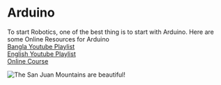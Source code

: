 # Arduino
To start Robotics, one of the best thing is to start with Arduino. Here are some Online Resources for Arduino<br>
[Bangla Youtube Playlist](https://www.youtube.com/playlist?list=PL7euiE97qGc0QbibUmHn5MBrF2V7w3NDa)<br>
[English Youtube Playlist](https://www.youtube.com/playlist?list=PLGs0VKk2DiYw-L-RibttcvK-WBZm8WLEP)<br>
[Online Course](https://www.coursera.org/learn/arduino-platform)

![The San Juan Mountains are beautiful!](https://github.com/Anikcb/Robotics/blob/main/Show%20File/ezgif.com-gif-maker.gif?raw=true)

